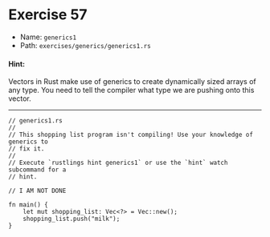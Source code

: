 # Exercise 57

- Name: ```generics1```
- Path: ```exercises/generics/generics1.rs```
#### Hint: 

Vectors in Rust make use of generics to create dynamically sized arrays of any type.
You need to tell the compiler what type we are pushing onto this vector.


---



```rust,editable
// generics1.rs
//
// This shopping list program isn't compiling! Use your knowledge of generics to
// fix it.
//
// Execute `rustlings hint generics1` or use the `hint` watch subcommand for a
// hint.

// I AM NOT DONE

fn main() {
    let mut shopping_list: Vec<?> = Vec::new();
    shopping_list.push("milk");
}

```
